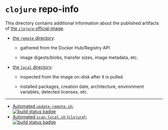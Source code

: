 # `clojure` repo-info

This directory contains additional information about the published artifacts of [the `clojure` official image](https://hub.docker.com/_/clojure/).

-	[the `remote` directory](remote/):

	-	gathered from the Docker Hub/Registry API

	-	image digests/blobs, transfer sizes, image metadata, etc.

-	[the `local` directory](local/):

	-	inspected from the image on-disk after it is pulled

	-	installed packages, creation date, architecture, environment variables, detected licenses, etc.

---

-	[Automated `update-remote.sh`:  
	![build status badge](https://doi-janky.infosiftr.net/job/repo-info/job/remote/badge/icon)](https://doi-janky.infosiftr.net/job/repo-info/job/remote/)
-	[Automated `scan-local.sh` (`clojure`):  
	![build status badge](https://doi-janky.infosiftr.net/job/repo-info/job/local/job/clojure/badge/icon)](https://doi-janky.infosiftr.net/job/repo-info/job/local/job/clojure)
